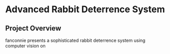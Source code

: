 # Advanced Rabbit Deterrence System

## Project Overview

fanconnie presents a sophisticated rabbit deterrence system using computer vision on